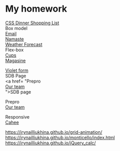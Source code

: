 <h1> My homework</h1>


 <a href= "https://irynailliukhina.github.io/hw6.2/index.html">CSS Dinner Shopping List</a> <br/>
Box model <br/>
  <a href= "https://irynailliukhina.github.io/email/">Email</a> <br/>
   <a href= "https://irynailliukhina.github.io/namaste/index.html">Namaste</a> <br/>
    <a href= "https://irynailliukhina.github.io/hw7.2/index.html">Weather Forecast</a> <br/>
 Flex-box <br/>
 <a href= "https://irynailliukhina.github.io/cups/index.html">Cups</a> <br/>
 <a href= "https://irynailliukhina.github.io/hw8/index.html">Magasine</a> <br/>

 <a href= "https://irynailliukhina.github.io/violet/index.html">Violet form</a> <br/>
SDB Page <br/>
 <a href= "Prepro <br/>
 <a href= "https://irynailliukhina.github.io/ourteam/dist/index.html">Our team</a> <br/>">SDB page</a> <br/>
 
 Prepro <br/>
 <a href= "https://irynailliukhina.github.io/ourteam/dist/index.html">Our team</a> <br/>

 Responsive <br/>
 <a href= "https://irynailliukhina.github.io/responsive/dist/index.html">Cahee</a> <br/>

https://irynailliukhina.github.io/grid-animation/
https://irynailliukhina.github.io/monticello/index.html
https://irynailliukhina.github.io/jQuery_calc/
            
